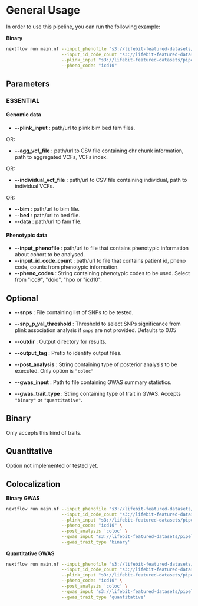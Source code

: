 # General Usage

In order to use this pipeline, you can run the following example:

**Binary**

```bash
nextflow run main.nf --input_phenofile "s3://lifebit-featured-datasets/pipelines/phewas/cb_binary_pheno.phe" \
                     --input_id_code_count "s3://lifebit-featured-datasets/pipelines/phewas/phewas_id_code_count.csv" \
                     --plink_input "s3://lifebit-featured-datasets/pipelines/biobank-gwas/testdata/sampleA.{bed,bim,fam}" \
                     --pheno_codes "icd10"

```

## Parameters

### **ESSENTIAL**

#### Genomic data

- **--plink_input** : path/url to plink bim bed fam files.

OR:

- **--agg_vcf_file** : path/url to CSV file containing chr chunk information, path to aggregated VCFs, VCFs index.

OR:

- **--individual_vcf_file** : path/url to CSV file containing individual, path to individual VCFs.

OR:

- **--bim** : path/url to bim file.
- **--bed** : path/url to bed file.
- **--data** : path/url to fam file.

#### Phenotypic data

- **--input_phenofile** : path/url to file that contains phenotypic information about cohort to be analysed.
- **--input_id_code_count** : path/url to file that contains patient id, pheno code, counts from phenotypic information.
- **--pheno_codes** : String containing phenotypic codes to be used. Select from "icd9", "doid", "hpo or "icd10".

## **Optional**

- **--snps** : File containing list of SNPs to be tested.
- **--snp_p_val_threshold** : Threshold to select SNPs significance from plink association analysis if `snps` are not provided. Defaults to 0.05

- **--outdir** : Output directory for results.
- **--output_tag** : Prefix to identify output files.
- **--post_analysis** : String containing type of posterior analysis to be executed. Only option is `"coloc"`
- **--gwas_input** : Path to file containing GWAS summary statistics.
- **--gwas_trait_type** : String containing type of trait in GWAS. Accepts `"binary"` or `"quantitative"`.

## **Binary**

Only accepts this kind of traits.

## **Quantitative**

Option not implemented or tested yet.

## **Colocalization**

**Binary GWAS**

```bash
nextflow run main.nf --input_phenofile "s3://lifebit-featured-datasets/pipelines/phewas/cb_binary_pheno.phe" \
                     --input_id_code_count "s3://lifebit-featured-datasets/pipelines/phewas/phewas_id_code_count.csv" \
                     --plink_input "s3://lifebit-featured-datasets/pipelines/biobank-gwas/testdata/sampleA.{bed,bim,fam}" \
                     --pheno_codes "icd10" \
                     --post_analysis 'coloc' \
                     --gwas_input "s3://lifebit-featured-datasets/pipelines/biobank-gwas/gwas_summary_bin.csv" \
                     --gwas_trait_type 'binary'

```

**Quantitative GWAS**

```bash
nextflow run main.nf --input_phenofile "s3://lifebit-featured-datasets/pipelines/phewas/cb_binary_pheno.phe" \
                     --input_id_code_count "s3://lifebit-featured-datasets/pipelines/phewas/phewas_id_code_count.csv" \
                     --plink_input "s3://lifebit-featured-datasets/pipelines/biobank-gwas/testdata/sampleA.{bed,bim,fam}" \
                     --pheno_codes "icd10" \
                     --post_analysis 'coloc' \
                     --gwas_input 's3://lifebit-featured-datasets/pipelines/biobank-gwas/gwas_summary_qt.csv' \
                     --gwas_trait_type 'quantitative'

```
